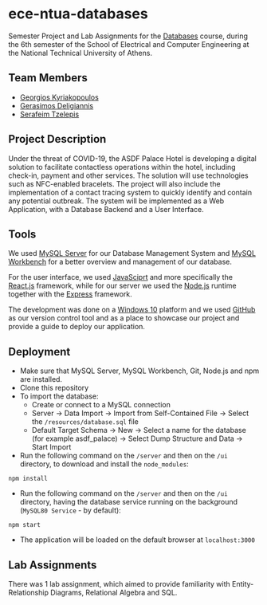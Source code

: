 # ece-ntua-databases

Semester Project and Lab Assignments for the [Databases](https://www.ece.ntua.gr/en/undergraduate/courses/3123) course, during the 6th semester of the School of Electrical and Computer Engineering at the National Technical University of Athens.

## Team Members
- [Georgios Kyriakopoulos](https://github.com/geokyr)
- [Gerasimos Deligiannis](https://github.com/GerasimosDel)
- [Serafeim Tzelepis](https://github.com/sertze)

## Project Description
Under the threat of COVID-19, the ASDF Palace Hotel is developing a digital solution to facilitate contactless operations within the hotel, including check-in, payment and other services. The solution will use technologies such as NFC-enabled bracelets. The project will also include the implementation of a contact tracing system to quickly identify and contain any potential outbreak. The system will be implemented as a Web Application, with a Database Backend and a User Interface.

## Tools
We used [MySQL Server](https://dev.mysql.com/downloads/mysql/) for our Database Management System and [MySQL Workbench](https://www.mysql.com/products/workbench/) for a better overview and management of our database.

For the user interface, we used [JavaSciprt](https://www.javascript.com/) and more specifically the [React.js](https://reactjs.org/) framework, while for our server we used the [Node.js](https://nodejs.org/en/) runtime together with the [Express](http://expressjs.com/) framework.

The development was done on a [Windows 10](https://www.microsoft.com/en-us/software-download/windows10ISO) platform and we used [GitHub](https://github.com/) as our version control tool and as a place to showcase our project and provide a guide to deploy our application.

## Deployment
- Make sure that MySQL Server, MySQL Workbench, Git, Node.js and npm are installed.
- Clone this repository
- To import the database:
  - Create or connect to a MySQL connection
  - Server → Data Import → Import from Self-Contained File → Select the `/resources/database.sql` file
  - Default Target Schema → New → Select a name for the database (for example asdf_palace) → Select Dump Structure and Data → Start Import
- Run the following command on the `/server` and then on the `/ui` directory, to download and install the `node_modules`:
```
npm install
```
- Run the following command on the `/server` and then on the `/ui` directory, having the database service running on the background (`MySQL80 Service` - by default):
```
npm start
```
- The application will be loaded on the default browser at `localhost:3000`

## Lab Assignments

There was 1 lab assignment, which aimed to provide familiarity with Entity-Relationship Diagrams, Relational Algebra and SQL.
